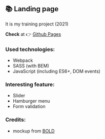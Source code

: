 ## :books: Landing page

It is my training project (2021)

**Check** at :point_right: [Github Pages](https://freefrogs.github.io/Landing_page_5/)

### Used technologies:
* Webpack
* SASS (with BEM)
* JavaScript (including ES6+, DOM events)

### Interesting feature:
* Slider
* Hamburger menu
* Form validation

### Credits:
* mockup from [BOLD](https://www.bold.com/)
